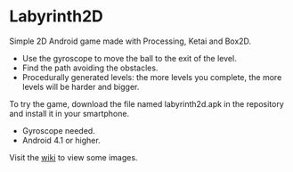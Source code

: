# Labyrinth2D
Simple 2D Android game made with Processing, Ketai and Box2D.

 - Use the gyroscope to move the ball to the exit of the level.
 - Find the path avoiding the obstacles.
 - Procedurally generated levels: the more levels you complete, the more levels will be harder and bigger.
 
To try the game, download the file named labyrinth2d.apk in the repository and install it in your smartphone.
 - Gyroscope needed.
 - Android 4.1 or higher.

Visit the [wiki](https://github.com/emiliomm/Labyrinth2D/wiki) to view some images.
